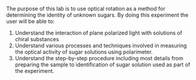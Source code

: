  The purpose of this lab is to use optical rotation as a method for determining the identity of unknown sugars. By doing this experiment the user will be able to:

   1. Understand the interaction of plane polarized light with solutions of chiral substances
   2. Understand various processes and techniques involved in measuring the optical activity of sugar solutions using polarimeter.
   3. Understand the step-by-step procedure including most details from preparing the sample to identification of sugar solution used as part of the experiment.
